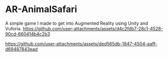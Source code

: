 # AR-AnimalSafari
A simple game I made to get into Augmented Reality using Unity and Vuforia.
https://github.com/user-attachments/assets/d4c2fdb7-28c1-4528-90cd-660414b4c2b3


https://github.com/user-attachments/assets/ded565db-1847-4504-aaff-d69487843ead

